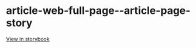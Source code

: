 # article-web-full-page--article-page-story

[View in storybook](https://raw.githack.com/Independent-Digital-News-and-Media-Ltd/indy-pwamp-sb/PR-2086-sb/index.html?path=/story/article-web-full-page--article-page-story)